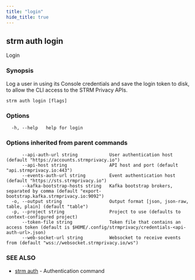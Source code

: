 ```yaml
---
title: "login"
hide_title: true
---
```

## strm auth login

Login

### Synopsis

Log a user in using its Console credentials and save the login token to disk, 
to allow the CLI access to the STRM Privacy APIs.

```
strm auth login [flags]
```

### Options

```
  -h, --help   help for login
```

### Options inherited from parent commands

```
      --api-auth-url string            User authentication host (default "https://accounts.strmprivacy.io")
      --api-host string                API host and port (default "api.strmprivacy.io:443")
      --events-auth-url string         Event authentication host (default "https://sts.strmprivacy.io")
      --kafka-bootstrap-hosts string   Kafka bootstrap brokers, separated by comma (default "export-bootstrap.kafka.strmprivacy.io:9092")
  -o, --output string                  Output format [json, json-raw, table, plain] (default "table")
  -p, --project string                 Project to use (defaults to context-configured project)
      --token-file string              Token file that contains an access token (default is $HOME/.config/strmprivacy/credentials-<api-auth-url>.json)
      --web-socket-url string          Websocket to receive events from (default "wss://websocket.strmprivacy.io/ws")
```

### SEE ALSO

* [strm auth](docs/04-reference/01-cli-reference/strm/auth/index.md)	 - Authentication command

